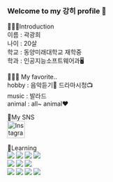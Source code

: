 ### Welcome to my 강히 profile 👋 <br>

🕵🏻‍♀️Introduction <br>
이름 : 곽광희 <br>
나이 : 20살 <br>
학교 : 동양미래대학교 재학중 <br>
학과 : 인공지능소프트웨어과🖥️ <br>

🤷🏻‍♀️ My favorite.. <br>
hobby : 음악듣기🎵  드라마시청📺 <br>
music : 발라드 <br>
animal : all~ animal❤️

🎈My SNS <br>
<a href="https://www.instagram.com/gwaggwanghyi4468/">
  <img src="https://upload.wikimedia.org/wikipedia/commons/9/95/Instagram_logo_2022.svg" alt="Instagram" width="40" height="40">
</a> <br>

🔖Learning <br>
<img src="https://img.shields.io/badge/Python-yellow?style=flat&logo=Python&logoColor=3776AB"/>
<img src="https://img.shields.io/badge/JavaScript-black?style=flat&logo=JavaScript&logoColor=F7DF1E"/>
<img src="https://img.shields.io/badge/HTML5-green?style=flat&logo=HTML5&logoColor=E34F26"/>
<img src="https://img.shields.io/badge/C-purple?style=flat&logo=C&logoColor=A8B9CC"/> <br>
<img src="https://img.shields.io/badge/Eclipse IDE-yellow?style=flat&logo=Eclipse IDE&logoColor=2C2255"/>
<img src="https://img.shields.io/badge/Visual Studio Code-white?style=flat&logo=Visual Studio Code&logoColor=007ACC"/>
<img src="https://img.shields.io/badge/Visual Studio-white?style=flat&logo=Visual Studio&logoColor=5C2D91"/><br>
<img src="https://img.shields.io/badge/MySQL-skyblue?style=flat&logo=MySQL&logoColor=4479A1"/>
<img src="https://img.shields.io/badge/PyCharm-yellow?style=flat&logo=PyCharm&logoColor=000000"/>
<img src="https://img.shields.io/badge/Anaconda-green?style=flat&logo=Anaconda&logoColor=44A833"/>
<img src="https://img.shields.io/badge/GitHub-white?style=flat&logo=GitHub&logoColor=181717"/>








